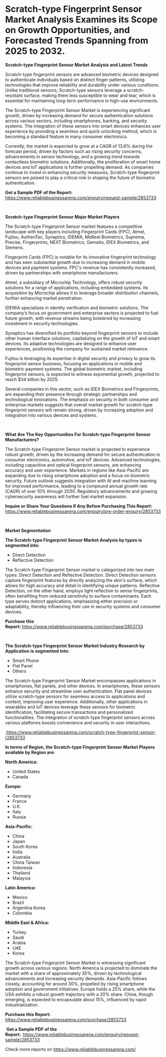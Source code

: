 <p><h1>Scratch-type Fingerprint Sensor Market Analysis Examines its Scope on Growth Opportunities, and Forecasted Trends Spanning from 2025 to 2032.</h1></p><p><strong>Scratch-type Fingerprint Sensor Market Analysis and Latest Trends</strong></p>
<p><p>Scratch-type fingerprint sensors are advanced biometric devices designed to authenticate individuals based on distinct finger patterns, utilizing technologies that improve reliability and durability under various conditions. Unlike traditional sensors, Scratch-type sensors leverage a scratch-resistant surface, making them less susceptible to wear and tear, which is essential for maintaining long-term performance in high-use environments.</p><p>The Scratch-type Fingerprint Sensor Market is experiencing significant growth, driven by increasing demand for secure authentication solutions across various sectors, including smartphones, banking, and security systems. The integration of these sensors into smart devices enhances user experience by providing a seamless and quick unlocking method, which is becoming a standard feature in many consumer electronics.</p><p>Currently, the market is expected to grow at a CAGR of 13.6% during the forecast period, driven by factors such as rising security concerns, advancements in sensor technology, and a growing trend towards contactless biometric solutions. Additionally, the proliferation of smart home devices and IoT applications is further propelling demand. As companies continue to invest in enhancing security measures, Scratch-type fingerprint sensors are poised to play a critical role in shaping the future of biometric authentication.</p></p>
<p><strong>Get a Sample PDF of the Report:&nbsp;</strong> <a href="https://www.reliablebusinessarena.com/enquiry/request-sample/2853733?utm_campaign=3013&utm_medium=2&utm_source=Github&utm_content=ia&utm_term=12032025&utm_id=scratch-type-fingerprint-sensor">https://www.reliablebusinessarena.com/enquiry/request-sample/2853733</a></p>
<p>&nbsp;</p>
<p><strong>Scratch-type Fingerprint Sensor Major Market Players</strong></p>
<p><p>The Scratch-type Fingerprint Sensor market features a competitive landscape with key players including Fingerprint Cards (FPC), Atmel, Fujitsu, AuthenTec, Synaptics, IDEMIA, MeReal Biometrics, Suprema, Precise, Fingerprints, NEXT Biometrics, Gemalto, IDEX Biometrics, and Siemens. </p><p>Fingerprint Cards (FPC) is notable for its innovative fingerprint technology and has seen substantial growth due to increasing demand in mobile devices and payment systems. FPC's revenue has consistently increased, driven by partnerships with smartphone manufacturers.</p><p>Atmel, a subsidiary of Microchip Technology, offers robust security solutions for a range of applications, including embedded systems. Its acquisition by Microchip allows it to leverage broader distribution channels, further enhancing market penetration.</p><p>IDEMIA specializes in identity verification and biometric solutions. The company’s focus on government and enterprise sectors is projected to fuel future growth, with revenue streams being bolstered by increasing investment in security technologies.</p><p>Synaptics has diversified its portfolio beyond fingerprint sensors to include other human interface solutions, capitalizing on the growth of IoT and smart devices. Its adaptive technologies are designed to enhance user experiences, positioning the company for sustained market relevance.</p><p>Fujitsu is leveraging its expertise in digital security and privacy to grow its fingerprint sensor business, focusing on applications in mobile and biometric payment systems. The global biometric market, including fingerprint sensors, is expected to witness exponential growth, projected to reach $34 billion by 2025. </p><p>Several companies in this sector, such as IDEX Biometrics and Fingerprints, are expanding their presence through strategic partnerships and technological innovations. The emphasis on security in both consumer and enterprise markets suggests that overall market growth for scratch-type fingerprint sensors will remain strong, driven by increasing adoption and integration into various devices and systems.</p></p>
<p>&nbsp;</p>
<p><strong>What Are The Key Opportunities For Scratch-type Fingerprint Sensor Manufacturers?</strong></p>
<p><p>The Scratch-type Fingerprint Sensor market is projected to experience robust growth, driven by the increasing demand for secure authentication in consumer electronics, automotive, and IoT devices. Advanced technologies, including capacitive and optical fingerprint sensors, are enhancing accuracy and user experience. Markets in regions like Asia-Pacific are expanding due to rising smartphone adoption and a focus on biometric security. Future outlook suggests integration with AI and machine learning for improved performance, leading to a compound annual growth rate (CAGR) of over 10% through 2030. Regulatory advancements and growing cybersecurity awareness will further fuel market expansion.</p></p>
<p><strong>Inquire or Share Your Questions If Any Before Purchasing This Report:</strong> <a href="https://www.reliablebusinessarena.com/enquiry/pre-order-enquiry/2853733?utm_campaign=3013&utm_medium=2&utm_source=Github&utm_content=ia&utm_term=12032025&utm_id=scratch-type-fingerprint-sensor">https://www.reliablebusinessarena.com/enquiry/pre-order-enquiry/2853733</a></p>
<p>&nbsp;</p>
<p><strong>Market Segmentation</strong></p>
<p><strong>The Scratch-type Fingerprint Sensor Market Analysis by types is segmented into:</strong></p>
<p><ul><li>Direct Detection</li><li>Reflective Detection</li></ul></p>
<p><p>The Scratch-type Fingerprint Sensor market is categorized into two main types: Direct Detection and Reflective Detection. Direct Detection sensors capture fingerprint features by directly analyzing the skin's surface, which allows for high accuracy and detail in identifying unique patterns. Reflective Detection, on the other hand, employs light reflection to sense fingerprints, often benefiting from reduced sensitivity to surface contaminants. Each type serves distinct applications, emphasizing either precision or adaptability, thereby influencing their use in security systems and consumer devices.</p></p>
<p><strong>Purchase this Report:&nbsp;</strong><a href="https://www.reliablebusinessarena.com/purchase/2853733?utm_campaign=3013&utm_medium=2&utm_source=Github&utm_content=ia&utm_term=12032025&utm_id=scratch-type-fingerprint-sensor">https://www.reliablebusinessarena.com/purchase/2853733</a></p>
<p>&nbsp;</p>
<p><strong>The Scratch-type Fingerprint Sensor Market Industry Research by Application is segmented into:</strong></p>
<p><ul><li>Smart Phone</li><li>Flat Panel</li><li>Others</li></ul></p>
<p><p>The Scratch-type Fingerprint Sensor Market encompasses applications in smartphones, flat panels, and other devices. In smartphones, these sensors enhance security and streamline user authentication. Flat panel devices utilize scratch-type sensors for seamless access to applications and content, improving user experience. Additionally, other applications in wearables and IoT devices leverage these sensors for biometric identification, facilitating secure transactions and personalized functionalities. The integration of scratch-type fingerprint sensors across various platforms boosts convenience and security in user interactions.</p></p>
<p><a href="https://www.reliablebusinessarena.com/scratch-type-fingerprint-sensor-r2853733?utm_campaign=3013&utm_medium=2&utm_source=Github&utm_content=ia&utm_term=12032025&utm_id=scratch-type-fingerprint-sensor">&nbsp;https://www.reliablebusinessarena.com/scratch-type-fingerprint-sensor-r2853733</a></p>
<p><strong>In terms of Region, the Scratch-type Fingerprint Sensor Market Players available by Region are:</strong></p>
<p>
    <p> <strong> North America: </strong>
        <ul>
            <li>United States</li>
            <li>Canada</li>
        </ul>
        </p> 
    <p> <strong> Europe: </strong>
        <ul>
            <li>Germany</li>
            <li>France</li>
            <li>U.K.</li>
            <li>Italy</li>
            <li>Russia</li>
        </ul>
        </p> 
    <p> <strong> Asia-Pacific: </strong>
        <ul>
            <li>China</li>
            <li>Japan</li>
            <li>South Korea</li>
            <li>India</li>
            <li>Australia</li>
            <li>China Taiwan</li>
            <li>Indonesia</li>
            <li>Thailand</li>
            <li>Malaysia</li>
        </ul>
        </p> 
    <p> <strong> Latin America: </strong>
        <ul>
            <li>Mexico</li>
            <li>Brazil</li>
            <li>Argentina Korea</li>
            <li>Colombia</li>
        </ul>
        </p> 
    <p> <strong> Middle East & Africa: </strong>
        <ul>
            <li>Turkey</li>
            <li>Saudi</li>
            <li>Arabia</li>
            <li>UAE</li>
            <li>Korea</li>
        </ul>
    </p>
    </p>
<p><p>The Scratch-type Fingerprint Sensor Market is witnessing significant growth across various regions. North America is projected to dominate the market with a share of approximately 35%, driven by technological advancements and increasing security demands. Asia-Pacific follows closely, accounting for around 30%, propelled by rising smartphone adoption and government initiatives. Europe holds a 25% share, while the USA exhibits a robust growth trajectory with a 20% share. China, though emerging, is expected to encapsulate about 15%, influenced by rapid industrialization.</p></p>
<p><strong>Purchase this Report: </strong><a href="https://www.reliablebusinessarena.com/purchase/2853733?utm_campaign=3013&utm_medium=2&utm_source=Github&utm_content=ia&utm_term=12032025&utm_id=scratch-type-fingerprint-sensor">https://www.reliablebusinessarena.com/purchase/2853733</a></p>
<p>&nbsp;<strong>Get a Sample PDF of the Report:&nbsp;&nbsp;</strong><a href="https://www.reliablebusinessarena.com/enquiry/request-sample/2853733?utm_campaign=3013&utm_medium=2&utm_source=Github&utm_content=ia&utm_term=12032025&utm_id=scratch-type-fingerprint-sensor">https://www.reliablebusinessarena.com/enquiry/request-sample/2853733</a></p>
<p><strong></strong></p>
<p>Check more reports on <a href="https://www.reliablebusinessarena.com/?utm_campaign=3013&utm_medium=2&utm_source=Github&utm_content=ia&utm_term=12032025&utm_id=scratch-type-fingerprint-sensor">https://www.reliablebusinessarena.com/</a></p>